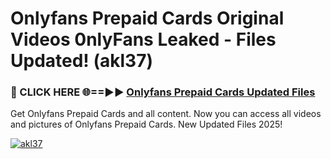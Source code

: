 # Onlyfans Prepaid Cards Original Videos 0nlyFans Leaked - Files Updated! (akl37)

<h3>🔴 CLICK HERE 🌐==►► <a href="https://tinyurl.com/ehrbuxhb" rel="nofollow">Onlyfans Prepaid Cards Updated Files</a></h3>

Get Onlyfans Prepaid Cards and all content. Now you can access all videos and pictures of Onlyfans Prepaid Cards. New Updated Files 2025!

[![akl37](https://i.imgur.com/lVYEuWS.gif)](https://tinyurl.com/ehrbuxhb)
